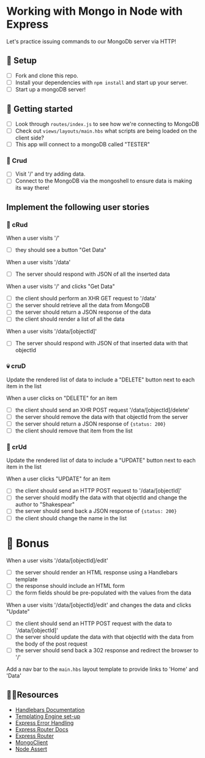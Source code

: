 # Working with Mongo in Node with Express

Let's practice issuing commands to our MongoDb server via HTTP!

## 👷 Setup

- [ ] Fork and clone this repo. 
- [ ] Install your dependencies with `npm install` and start up your server.
- [ ] Start up a mongoDB server!

## 🔬 Getting started

- [ ] Look through `routes/index.js` to see how we're connecting to MongoDB
- [ ] Check out `views/layouts/main.hbs` what scripts are being loaded on the client side?
- [ ] This app will connect to a mongoDB called "TESTER"

### 🤰 Crud
- [ ] Visit '/' and try adding data. 
- [ ] Connect to the MongoDB via the mongoshell to ensure data is making its way there!

## Implement the following user stories

### 📖 cRud

When a user visits '/'

- [ ] they should see a button "Get Data"

When a user visits '/data'

- [ ] The server should respond with JSON of all the inserted data

When a user visits '/' and clicks "Get Data"

- [ ] the client should perform an XHR GET request to '/data'
- [ ] the server should retrieve all the data from MongoDB
- [ ] the server should return a JSON response of the data
- [ ] the client should render a list of all the data

When a user visits '/data/[objectId]'

- [ ] The server should respond with JSON of that inserted data with that objectId

### 💀 cruD

Update the rendered list of data to include a "DELETE" button next to each item in the list

When a user clicks on "DELETE" for an item

- [ ] the client should send an XHR POST request '/data/[objectId]/delete'
- [ ] the server should remove the data with that objectId from the server
- [ ] the server should return a JSON response of `{status: 200}`
- [ ] the client should remove that item from the list

### 💅 crUd

Update the rendered list of data to include a "UPDATE" button next to each item in the list

When a user clicks "UPDATE" for an item

- [ ] the client should send an HTTP POST request to '/data/[objectId]'
- [ ] the server should modify the data with that objectId and change the author to "Shakespear"
- [ ] the server should send back a JSON response of `{status: 200}`
- [ ] the client should change the name in the list

# 🚀 Bonus

When a user visits '/data/[objectId]/edit'

- [ ] the server should render an HTML response using a Handlebars template
- [ ] the response should include an HTML form
- [ ] the form fields should be pre-populated with the values from the data

When a user visits '/data/[objectId]/edit' and changes the data and clicks "Update"

- [ ] the client should send an HTTP POST request with the data to '/data/[objectId]'
- [ ] the server should update the data with that objectId with the data from the body of the post request
- [ ] the server should send back a 302 response and redirect the browser to '/'

Add a nav bar to the `main.hbs` layout template to provide links to 'Home' and 'Data'

## 🤷‍♀️Resources

- [Handlebars Documentation](http://handlebarsjs.com/)
- [Templating Engine set-up](https://webapplog.com/jade-handlebars-express/)
- [Express Error Handling](https://expressjs.com/en/guide/error-handling.html)
- [Express Router Docs](https://expressjs.com/en/4x/api.html#router)
- [Express Router](https://scotch.io/tutorials/learn-to-use-the-new-router-in-expressjs-4)
- [MongoClient](https://mongodb.github.io/node-mongodb-native/driver-articles/mongoclient.html)
- [Node Assert](https://nodejs.org/api/assert.html)
